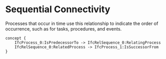 Sequential Connectivity
=======================

Processes that occur in time use this relationship to indicate the order of occurrence, such as for tasks, procedures, and events.

```
concept {
    IfcProcess_0:IsPredecessorTo -> IfcRelSequence_0:RelatingProcess
    IfcRelSequence_0:RelatedProcess -> IfcProcess_1:IsSuccessorFrom
}
```
